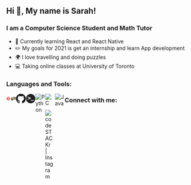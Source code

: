 ## Hi :wave:, My name is Sarah!

### I am a Computer Science Student and Math Tutor
- :brain: Currently learning React and React Native
- :pencil2: My goals for 2021 is get an internship and learn App development
- :earth_africa: I love travelling and doing puzzles
- :computer: Taking online classes at University of Toronto

### Languages and Tools:
[<img align="left" alt="Git" width="26px" src="https://raw.githubusercontent.com/github/explore/80688e429a7d4ef2fca1e82350fe8e3517d3494d/topics/git/git.png" />][source]
[<img align="left" alt="GitHub" width="26px" src="https://raw.githubusercontent.com/github/explore/78df643247d429f6cc873026c0622819ad797942/topics/github/github.png" />][source]
[<img align="left" alt="Terminal" width="26px" src="https://raw.githubusercontent.com/github/explore/80688e429a7d4ef2fca1e82350fe8e3517d3494d/topics/terminal/terminal.png" />][source]
[<img align="left" alt="Python" width="26px" src = "https://cdn.jsdelivr.net/npm/simple-icons@5.14.0/icons/python.svg" />][source]
[<img align="left" alt="C" width="26px" src="https://cdn.jsdelivr.net/npm/simple-icons@5.14.0/icons/c.svg" />][source]
[<img align="left" alt="Java" width="26px" src="https://cdn.jsdelivr.net/npm/simple-icons@5.14.0/icons/java.svg"/>][source]


### Connect with me:
[<img align="left" alt="codeSTACKr | Instagram" width="22px" src="https://cdn.jsdelivr.net/npm/simple-icons@v3/icons/instagram.svg" />][instagram]


[instagram]: https://instagram.com/sarah_khv 
[source]: https://www.jsdelivr.com/package/npm/simple-icons?path=icons
